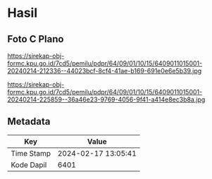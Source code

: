 # Hasil

## Foto C Plano

https://sirekap-obj-formc.kpu.go.id/7cd5/pemilu/pdpr/64/09/01/10/15/6409011015001-20240214-212336--44023bcf-8cf4-41ae-b169-691e0e6e5b39.jpg

https://sirekap-obj-formc.kpu.go.id/7cd5/pemilu/pdpr/64/09/01/10/15/6409011015001-20240214-225859--36a46e23-9769-4056-9f41-a414e8ec3b8a.jpg


## Metadata

| Key        | Value               |
| ---------- | ------------------- |
| Time Stamp | 2024-02-17 13:05:41 |
| Kode Dapil | 6401                |



